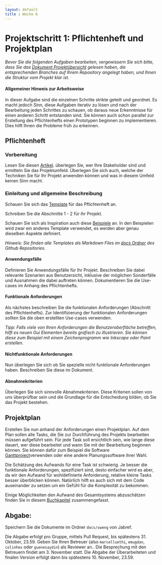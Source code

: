 ```yaml
---
layout: default
title : Woche 6
---
```

# Projektschritt 1: Pflichtenheft und Projektplan


*Bevor Sie die folgenden Aufgaben bearbeiten, vergewissern Sie sich bitte, dass Sie das [Dokument Projektübersicht](../project-summary.html) gelesen haben, die entsprechenden Branches auf Ihrem Repository angelegt haben, und Ihnen die Struktur vom Projekt klar ist.*

#### Allgemeiner Hinweis zur Arbeitsweise

In dieser Aufgabe sind die einzelnen Schritte strikte geteilt und geordnet. Es macht jedoch Sinn, diese Aufgaben iterativ zu lösen und nach der Bearbeitung jeden Schrittes zu schauen, ob daraus neue Erkenntnisse für einen anderen Schritt entstanden sind. Sie können auch schon parallel zur Erstellung des Pflichtenhefts einen Prototypen beginnen zu implementieren. Dies hilft Ihnen die Probleme früh zu erkennen.

## Pflichtenheft

### Vorbereitung
Lesen Sie diesen [Artikel](https://adam.unibas.ch/goto_adam_file_1253961_download.html). überlegen Sie, wer Ihre Stakeholder sind und ermitteln Sie das Projektumfeld. Überlegen Sie sich auch, welche der Techniken Sie für Ihr Projekt anwenden können und was in diesem Umfeld keinen Sinn macht.

### Einleitung und allgemeine Beschreibung

Schauen Sie sich das [Template](../templates/pflichtenheft-template.html) für das Pflichtenheft an.

Schreiben Sie die Abschnitte 1 - 2 für ihr Projekt.

Schauen Sie sich als Inspiration auch diese [Beispiele](https://adam.unibas.ch/goto_adam_file_1253966_download.html) an. In den Beispielen wird zwar ein anderes Template verwendet, es werden aber genau dieselben Aspekte definiert.

*Hinweis: Sie finden alle Templates als Markdown Files im [docs Ordner](https://github.com/unibas-marcelluethi/software-engineering/tree/master/docs/project) des Github Repositories.*

#### Anwendungsfälle

Definieren Sie Anwendungsfälle für Ihr Projekt. Beschreiben Sie dabei relevante Szenarien aus Benutzersicht, inklusive der möglichen Sonderfälle und Ausnahmen die dabei auftreten können. Dokumentieren Sie die Use-cases im Anhang des Pflichtenhefts.

#### Funktionale Anforderungen

Als nächstes beschreiben Sie die funktionalen Anforderungen (Abschnitt  des Pflichtenhefts).
Zur Identifizierung der funktionalen Anforderungen sollten Sie die oben erstellten Use-cases verwenden.


*Tipp: Falls viele von Ihren Anforderungen die Benutzeroberfläche betreffen, hilft es neuen Gui Elementen bereits grafisch zu illustrieren. Sie können diese zum Beispiel mit einem
Zeichenprogramm wie Inkscape oder Paint erstellen.*



#### Nichtfunktionale Anforderungen

Nun überlegen Sie sich ob Sie spezielle nicht funktionale Anforderungen haben. Beschreiben Sie diese im Dokument.

#### Abnahmekriterien
Überlegen Sie sich sinnvolle Abnahmekriterien. Diese Kriterien sollen von uns überprüfbar sein und die Grundlage für die Entscheidung bilden,
ob Sie das Projekt bestehen.

## Projektplan

Erstellen Sie nun anhand der Anforderungen einen Projektplan. Auf dem Plan sollen alle Tasks, die Sie zur Durchführung des Projekts bearbeiten müssen aufgeführt sein. Für jede Task soll ersichtlich sein, wie lange diese dauert, wer diese bearbeitet und wann Sie mit der Bearbeitung beginnen
können. Sie können dafür zum Beispiel die Software [Ganttproject](https://www.ganttproject.biz/)verwenden oder eine andere Planungssoftware ihrer Wahl.

Die Schätzung des Aufwands für eine Task ist schwierig. Je besser die funktionale Anforderungen, spezifiziert sind, desto einfacher wird es aber, da wir den Aufwand für wohldefinierte Anforderung,
relative kleine Tasks besser überblicken können. Natürlich hilft es auch sich mit dem Code auseinander zu setzen  um ein Gefühl für die Komplexität zu bekommen.

 Einige Möglichkeiten den Aufwand des Gesamtsystems abzuschätzen finden Sie in diesem [Buchkapitel](https://adam.unibas.ch/goto_adam_file_1253963_download.html) zusammengefasst.


## Abgabe:
Speichern Sie die Dokumente im Ordner ```docs/sweng``` von Jabref.

Die Abgabe erfolgt pro Gruppe, mittels Pull Request, bis spätestens 31. Oktober, 23.59. Geben Sie Ihren Betreuer (also ```marcelluethi```, ```emugdan```, ```colinhex``` oder ```guenesaydin```) als Reviewer an..
Die Besprechung mit den Betreuern findet am 3. November statt.
Die Abgabe der Überarbeiteten und finalen Version erfolgt dann bis spätestens 10. November, 23.59.
